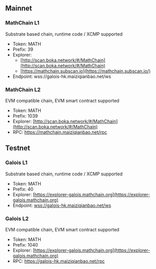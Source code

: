 ## Mainnet

### MathChain L1

Substrate based chain, runtime code / XCMP supported

- Token: MATH
- Prefix: 39
- Explorer:
    - [http://scan.boka.network/#/MathChain](http://scan.boka.network/#/MathChain)
    - [https://mathchain.subscan.io](https://mathchain.subscan.io/)
- Endpoint: wss://galois-hk.maiziqianbao.net/ws

### MathChain L2

EVM compatible chain, EVM smart contract supported

- Token: MATH
- Prefix: 1039
- Explorer: [http://scan.boka.network/#/MathChain](http://scan.boka.network/#/MathChain)
- RPC: https://mathchain.maiziqianbao.net/rpc

## Testnet

### Galois L1

Substrate based chain, runtime code / XCMP supported

- Token: MATH
- Prefix: 40
- Explorer: [https://explorer-galois.mathchain.org](https://explorer-galois.mathchain.org)
- Endpoint: [wss://galois-hk.maiziqianbao.net/ws](wss://galois-hk.maiziqianbao.net/ws)

### Galois L2

EVM compatible chain, EVM smart contract supported

- Token: MATH
- Prefix: 1040
- Explorer: [https://explorer-galois.mathchain.org](https://explorer-galois.mathchain.org)
- RPC: https://galois-hk.maiziqianbao.net/rpc
